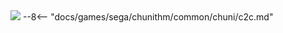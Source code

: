 <img class="header-logo" src="/img/sega/chunithm/plus/logo.webp">
--8<-- "docs/games/sega/chunithm/common/chuni/c2c.md"